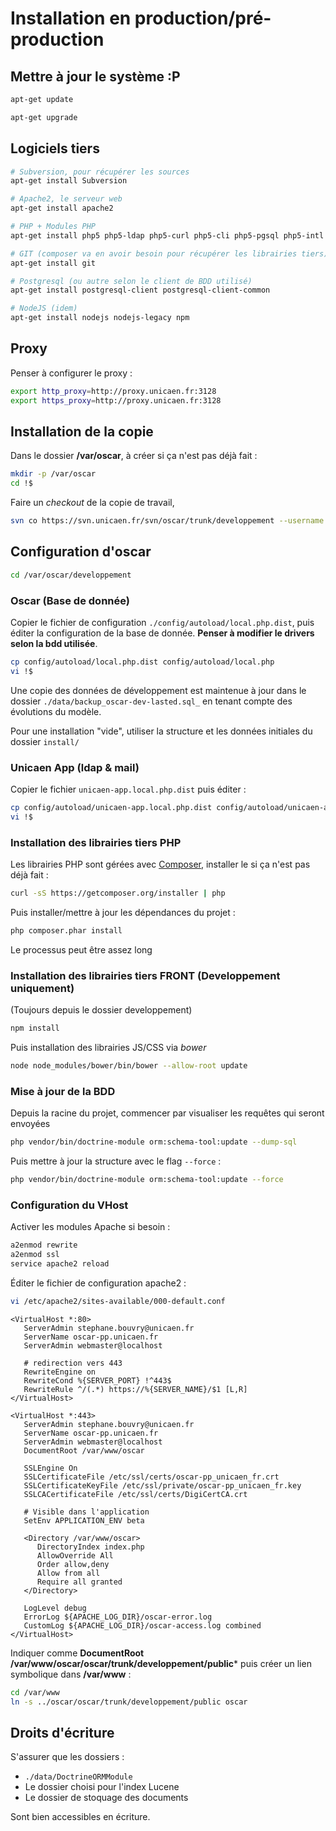 # Installation en production/pré-production

## Mettre à jour le système :P

```bash
apt-get update
```

```bash
apt-get upgrade
```


## Logiciels tiers

```bash
# Subversion, pour récupérer les sources
apt-get install Subversion

# Apache2, le serveur web
apt-get install apache2

# PHP + Modules PHP
apt-get install php5 php5-ldap php5-curl php5-cli php5-pgsql php5-intl

# GIT (composer va en avoir besoin pour récupérer les librairies tiers)
apt-get install git

# Postgresql (ou autre selon le client de BDD utilisé)
apt-get install postgresql-client postgresql-client-common

# NodeJS (idem)
apt-get install nodejs nodejs-legacy npm
```


## Proxy

Penser à configurer le proxy :

```bash
export http_proxy=http://proxy.unicaen.fr:3128
export https_proxy=http://proxy.unicaen.fr:3128
```

## Installation de la copie

Dans le dossier **/var/oscar**, à créer si ça n'est pas déjà fait :

```bash
mkdir -p /var/oscar
cd !$
```

Faire un *checkout* de la copie de travail,

```bash
svn co https://svn.unicaen.fr/svn/oscar/trunk/developpement --username <username>
```


## Configuration d'oscar

```bash
cd /var/oscar/developpement
```

### Oscar (Base de donnée)

Copier le fichier de configuration `./config/autoload/local.php.dist`, puis éditer
la configuration de la base de donnée. **Penser à modifier le drivers selon la bdd
utilisée**.

```bash
cp config/autoload/local.php.dist config/autoload/local.php
vi !$
```

Une copie des données de développement est maintenue à jour dans le dossier `./data/backup_oscar-dev-lasted.sql_` en tenant compte des évolutions du modèle.

Pour une installation "vide", utiliser la structure et les données initiales du dossier `install/`

### Unicaen App (ldap & mail)

Copier le fichier `unicaen-app.local.php.dist` puis éditer :

```bash
cp config/autoload/unicaen-app.local.php.dist config/autoload/unicaen-app.local.php
vi !$
```

### Installation des librairies tiers PHP

Les librairies PHP sont gérées avec [Composer](https://getcomposer.com), installer le si ça n'est pas déjà fait :

```bash
curl -sS https://getcomposer.org/installer | php
```

Puis installer/mettre à jour les dépendances du projet :

```bash
php composer.phar install
```

Le processus peut être assez long

### Installation des librairies tiers FRONT (Developpement uniquement)

(Toujours depuis le dossier developpement)

```bash
npm install
```

Puis installation des librairies JS/CSS via *bower*

```bash
node node_modules/bower/bin/bower --allow-root update
```


### Mise à jour de la BDD

Depuis la racine du projet, commencer par visualiser les requêtes qui seront envoyées

```bash
php vendor/bin/doctrine-module orm:schema-tool:update --dump-sql
```

Puis mettre à jour la structure avec le flag `--force` :

```bash
php vendor/bin/doctrine-module orm:schema-tool:update --force
```

### Configuration du VHost

Activer les modules Apache si besoin :

```bash
a2enmod rewrite
a2enmod ssl
service apache2 reload
```

Éditer le fichier de configuration apache2 :

```bash
vi /etc/apache2/sites-available/000-default.conf
```

```apacheconf
<VirtualHost *:80>
   ServerAdmin stephane.bouvry@unicaen.fr
   ServerName oscar-pp.unicaen.fr
   ServerAdmin webmaster@localhost

   # redirection vers 443
   RewriteEngine on
   RewriteCond %{SERVER_PORT} !^443$
   RewriteRule ^/(.*) https://%{SERVER_NAME}/$1 [L,R]
</VirtualHost>

<VirtualHost *:443>
   ServerAdmin stephane.bouvry@unicaen.fr
   ServerName oscar-pp.unicaen.fr
   ServerAdmin webmaster@localhost
   DocumentRoot /var/www/oscar

   SSLEngine On
   SSLCertificateFile /etc/ssl/certs/oscar-pp_unicaen_fr.crt
   SSLCertificateKeyFile /etc/ssl/private/oscar-pp_unicaen_fr.key
   SSLCACertificateFile /etc/ssl/certs/DigiCertCA.crt

   # Visible dans l'application
   SetEnv APPLICATION_ENV beta

   <Directory /var/www/oscar>
      DirectoryIndex index.php
      AllowOverride All
      Order allow,deny
      Allow from all
      Require all granted
   </Directory>

   LogLevel debug
   ErrorLog ${APACHE_LOG_DIR}/oscar-error.log
   CustomLog ${APACHE_LOG_DIR}/oscar-access.log combined
</VirtualHost>
```

Indiquer comme **DocumentRoot /var/www/oscar/oscar/trunk/developpement/public*** puis créer un lien symbolique dans **/var/www** :

```bash
cd /var/www
ln -s ../oscar/oscar/trunk/developpement/public oscar
```

## Droits d'écriture

S'assurer que les dossiers :

 - `./data/DoctrineORMModule`
 - Le dossier choisi pour l'index Lucene
 - Le dossier de stoquage des documents

Sont bien accessibles en écriture.
